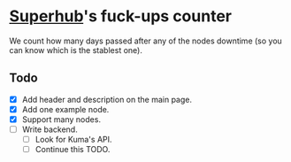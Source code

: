 # [Superhub](https://superhub.host)'s fuck-ups counter

We count how many days passed after any of the nodes downtime (so you can know which is the stablest one).

## Todo

- [x] Add header and description on the main page.
- [x] Add one example node.
- [x] Support many nodes.
- [ ] Write backend.
  - [ ] Look for Kuma's API.
  - [ ] Continue this TODO.
